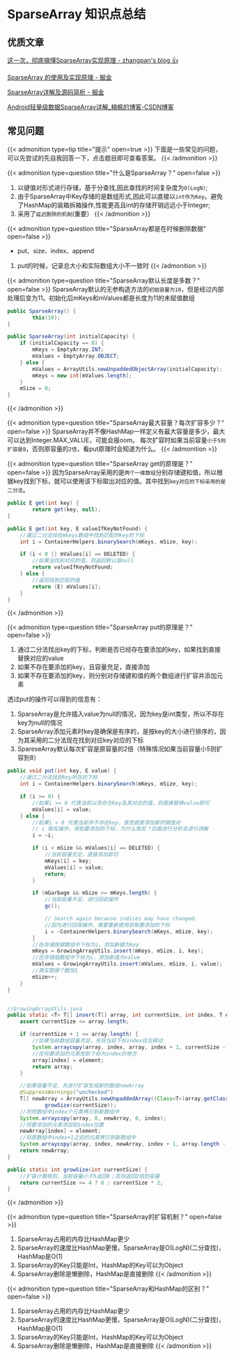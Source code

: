 # SparseArray 知识点总结


## 优质文章

[这一次，彻底搞懂SparseArray实现原理 - zhangpan's blog 👍](https://zhpanvip.gitee.io/2021/06/13/38-sparsearray/)

[SparseArray 的使用及实现原理 - 掘金](https://juejin.cn/post/6844903442901630983)

[SparseArray详解及源码简析 - 掘金](https://juejin.cn/post/6844903760548855816)

[Android轻量级数据SparseArray详解_楠枫的博客-CSDN博客](https://blog.csdn.net/weixin_40299948/article/details/99889024)

## 常见问题

{{< admonition type=tip title="提示" open=true >}}
下面是一些常见的问题，可以先尝试的先自我回答一下，点击题目即可查看答案。
{{< /admonition >}}



{{< admonition type=question title="什么是SparseArray？" open=false >}}
1. 以键值对形式进行存储，基于分查找,因此查找的时间复杂度为`O(LogN)`;
2. 由于SparseArray中Key存储的是数组形式,因此可以直接以`int作为Key`。避免了HashMap的装箱拆箱操作,性能更高且int的存储开销远远小于Integer;
3. 采用了`延迟删除的机制`(重要）
{{< /admonition >}}





{{< admonition type=question title="SparseArray都是在时候删除数据" open=false >}}
* put、size、index、append
1. put的时候，记录总大小和实际数组大小不一致时
{{< /admonition >}}





{{< admonition type=question title="SparseArray默认长度是多数？" open=false >}}
SparseArray默认的无参构造方法的`初始容量为10`，但是经过内部处理后变为11。初始化后mKeys和mValues都是长度为11的未赋值数组
```java
public SparseArray() {
        this(10);
}

public SparseArray(int initialCapacity) {
    if (initialCapacity == 0) {
        mKeys = EmptyArray.INT;
        mValues = EmptyArray.OBJECT;
    } else {
        mValues = ArrayUtils.newUnpaddedObjectArray(initialCapacity);
        mKeys = new int[mValues.length];
    }
    mSize = 0;
}
```
{{< /admonition >}}




{{< admonition type=question title="SparseArray最大容量？每次扩容多少？" open=false >}}
SparseArray并不像HashMap一样定义有最大容量是多少，最大可以达到Integer.MAX_VALUE，可能会报oom。
每次扩容时如果当前容量`小于5则扩容是8`，否则原容量的`2倍`，看put原理时会知道为什么。
{{< /admonition >}}






{{< admonition type=question title="SparseArray get的原理是？" open=false >}}
因为SparseArray采用的是`两个一维数组`分别存储键和值，所以根据key找到下标，就可以使用该下标取出对应的值。其中找到`key对应的下标采用的是二分法`。
```java
public E get(int key) {
        return get(key, null);
}

public E get(int key, E valueIfKeyNotFound) {
    //通过二分法找在mkeys数组中找到匹配的key的下标
    int i = ContainerHelpers.binarySearch(mKeys, mSize, key);

    if (i < 0 || mValues[i] == DELETED) {
        //如果没找到对应的值，则返回默认值null
        return valueIfKeyNotFound;
    } else {
        //返回找到匹配的值
        return (E) mValues[i];
    }
}
```
{{< /admonition >}}






{{< admonition type=question title="SparseArray put的原理是？" open=false >}}
1. 通过二分法找出key的下标，判断是否已经存在要添加的key，如果找到直接替换对应的value
2. 如果不存在要添加的key，且容量充足，直接添加
3. 如果不存在要添加的key，则分别对存储键和值的两个数组进行扩容并添加元素

透过put的操作可以得到的信息有：
1. SparseArray是允许插入value为null的情况，因为key是int类型，所以不存在key为null的情况
2. SparseArray添加元素时key是确保是有序的，是按key的大小进行排序的，因为其采用的二分法现在找到对应key对应的下标
3. SpareseArray默认每次扩容是原容量的2倍（特殊情况如果当前容量小5则扩容到8）

```java
public void put(int key, E value) {
    //通过二分法找到key所在的下标
    int i = ContainerHelpers.binarySearch(mKeys, mSize, key);

    if (i >= 0) {
        //如果i >= 0 代表当前以及存在key及其对应的值，则直接替换value即可
        mValues[i] = value;
    } else {
        //如果i < 0 代表当前并不存在key，意思就是添加新的键值对
        // i 取反操作，得到要添加的下标，为什么取反？后面进行分析会进行讲解
        i = ~i;

        if (i < mSize && mValues[i] == DELETED) {
            //当前容量充足，直接添加即可
            mKeys[i] = key;
            mValues[i] = value;
            return;
        }

        if (mGarbage && mSize >= mKeys.length) {
            //当前容量不足，进行回收操作
            gc();

            // Search again because indices may have changed.
            //因为进行回收操作，需要重新使用获取要添加的下标
            i = ~ContainerHelpers.binarySearch(mKeys, mSize, key);
        }
        //在存储按键数组中下标为i，添加新键为key
        mKeys = GrowingArrayUtils.insert(mKeys, mSize, i, key);
        //在存储值数组中下标为i，添加新值为value
        mValues = GrowingArrayUtils.insert(mValues, mSize, i, value);
        //真实数据个数加1
        mSize++;
    }
}


//GrowingArrayUtils.java
public static <T> T[] insert(T[] array, int currentSize, int index, T element) {
    assert currentSize <= array.length;

    if (currentSize + 1 <= array.length) {
        //如果当前数组容量充足，先将当前下标index往后移动
        System.arraycopy(array, index, array, index + 1, currentSize - index);
        //在将要添加的元素放到下标为index的地方
        array[index] = element;
        return array;
    }

    //如果容量不足，先进行扩容生成新的数组newArray
    @SuppressWarnings("unchecked")
    T[] newArray = ArrayUtils.newUnpaddedArray((Class<T>)array.getClass().getComponentType(),
            growSize(currentSize));
    //将原数组中index个元素拷贝到新数组中
    System.arraycopy(array, 0, newArray, 0, index);
    //将要添加的元素添加到index位置
    newArray[index] = element;
    //将原数组中index+1之后的元素拷贝到新数组中
    System.arraycopy(array, index, newArray, index + 1, array.length - index);
    return newArray;
}

public static int growSize(int currentSize) {
    //扩容计算规则，当前容量小于5返回8；否则返回2倍的容量
    return currentSize <= 4 ? 8 : currentSize * 2;
}
```
{{< /admonition >}}






{{< admonition type=question title="SparseArray的扩容机制？" open=false >}}
1. SparseArray占用的内存比HashMap更少
2. SparseArray的速度比HashMap更慢，SparseArray是O(LogN)(二分查找)，HashMap是O(1)
3. SparseArray的Key只能是Int，HashMap的Key可以为Object
4. SparseArray删除是懒删除，HashMap是直接删除
{{< /admonition >}}







{{< admonition type=question title="SparseArray和HashMap的区别？" open=false >}}
1. SparseArray占用的内存比HashMap更少
2. SparseArray的速度比HashMap更慢，SparseArray是O(LogN)(二分查找)，HashMap是O(1)
3. SparseArray的Key只能是Int，HashMap的Key可以为Object
4. SparseArray删除是懒删除，HashMap是直接删除
{{< /admonition >}}



